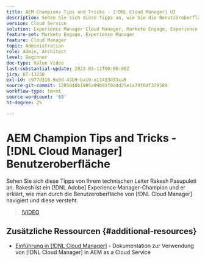 ```yaml
---
title: AEM Champions Tips and Tricks - [!DNL Cloud Manager] UI
description: Sehen Sie sich diese Tipps an, wie Sie die Benutzeroberfläche von [!DNL Cloud Manager] von AEM Champion und Experte Rakesh Pasupuleti verwenden können.
version: Cloud Service
solution: Experience Manager Cloud Manager, Marketo Engage, Experience Manager
feature-set: Marketo Engage, Experience Manager
feature: Cloud Manager
topic: Administration
role: Admin, Architect
level: Beginner
doc-type: Value Video
last-substantial-update: 2023-05-11T00:00:00Z
jira: KT-13230
exl-id: c977d316-5e5d-43b9-ba10-a11433d33ca5
source-git-commit: 1205848b1985a99b91f9d4d25e1a79f0df379589
workflow-type: tm+mt
source-wordcount: '69'
ht-degree: 2%

---
```


# AEM Champion Tips and Tricks - [!DNL Cloud Manager] Benutzeroberfläche

Sehen Sie sich diese Tipps von Ihrem technischen Leiter Rakesh Pasupuleti an. Rakesh ist ein [!DNL Adobe] Experience Manager-Champion und er erklärt, wie man durch die Benutzeroberfläche von [!DNL Cloud Manager] navigiert und diese versteht.

>[!VIDEO](https://video.tv.adobe.com/v/3419298?quality=12&learn=on)

## Zusätzliche Ressourcen {#additional-resources}

* [Einführung in [!DNL Cloud Manager]](https://experienceleague.adobe.com/docs/experience-manager-cloud-service/content/onboarding/concepts/cloud-manager-introduction.html) - Dokumentation zur Verwendung von [!DNL Cloud Manager] in AEM as a Cloud Service
